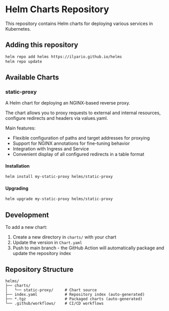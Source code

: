 # Helm Charts Repository

This repository contains Helm charts for deploying various services in Kubernetes.

## Adding this repository

```bash
helm repo add helms https://ilyario.github.io/helms
helm repo update
```

## Available Charts

### static-proxy

A Helm chart for deploying an NGINX-based reverse proxy.

The chart allows you to proxy requests to external and internal resources, configure redirects and headers via values.yaml.

Main features:
- Flexible configuration of paths and target addresses for proxying
- Support for NGINX annotations for fine-tuning behavior
- Integration with Ingress and Service
- Convenient display of all configured redirects in a table format

#### Installation

```bash
helm install my-static-proxy helms/static-proxy
```

#### Upgrading

```bash
helm upgrade my-static-proxy helms/static-proxy
```

## Development

To add a new chart:

1. Create a new directory in `charts/` with your chart
2. Update the version in `Chart.yaml`
3. Push to main branch - the GitHub Action will automatically package and update the repository index

## Repository Structure

```
helms/
├── charts/
│   └── static-proxy/     # Chart source
├── index.yaml            # Repository index (auto-generated)
├── *.tgz                 # Packaged charts (auto-generated)
└── .github/workflows/    # CI/CD workflows
```
